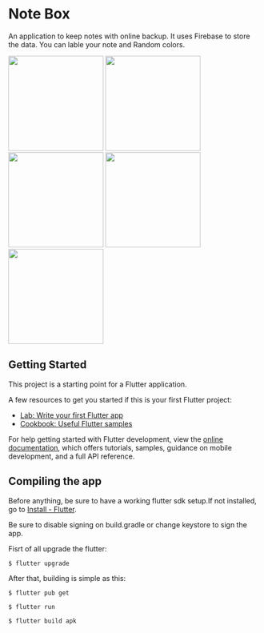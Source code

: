 # Note Box

An application to keep notes with online backup. It uses Firebase to store the data. You can lable your note and Random colors.

<img src="https://user-images.githubusercontent.com/66798733/172367029-eda0977d-a81e-4e98-80d5-0f5227fb2349.jpg" width="190"> <img src="https://user-images.githubusercontent.com/66798733/172367059-eca35e76-d40e-427e-b9e8-ec7a9159aac1.jpg" width="190"> 
<img src="https://user-images.githubusercontent.com/66798733/172367066-fa6c8f4f-1cb2-4b97-8148-e7adcfe7118b.jpg" width="190">
<img src="https://user-images.githubusercontent.com/66798733/172367075-c6424812-1c3b-468a-a804-9b52a67840e1.jpg" width="190">
<img src="https://user-images.githubusercontent.com/66798733/172367082-80825e2b-ca49-402c-9cd2-9ac231d93e1c.jpg" width="190">


## Getting Started

This project is a starting point for a Flutter application.

A few resources to get you started if this is your first Flutter project:

- [Lab: Write your first Flutter app](https://docs.flutter.dev/get-started/codelab)
- [Cookbook: Useful Flutter samples](https://docs.flutter.dev/cookbook)

For help getting started with Flutter development, view the
[online documentation](https://docs.flutter.dev/), which offers tutorials,
samples, guidance on mobile development, and a full API reference.

## Compiling the app
Before anything, be sure to have a working flutter sdk setup.If not installed, go to [Install - Flutter](https://docs.flutter.dev/get-started/install).

Be sure to disable signing on build.gradle or change keystore to sign the app.

Fisrt of all upgrade the flutter:
```
$ flutter upgrade
```

After that, building is simple as this:
```
$ flutter pub get
```
```
$ flutter run
```
```
$ flutter build apk
```
